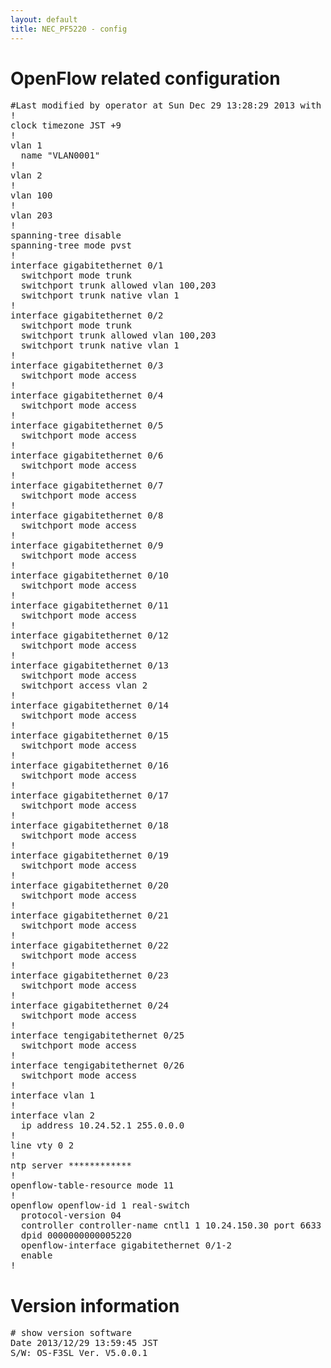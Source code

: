 ```yaml
---
layout: default
title: NEC_PF5220 - config
---
```


# OpenFlow related configuration
<pre>
#Last modified by operator at Sun Dec 29 13:28:29 2013 with version V5.0.0.1
!
clock timezone JST +9
!
vlan 1
  name "VLAN0001"
!
vlan 2
!
vlan 100
!
vlan 203
!
spanning-tree disable
spanning-tree mode pvst
!
interface gigabitethernet 0/1
  switchport mode trunk
  switchport trunk allowed vlan 100,203
  switchport trunk native vlan 1
!
interface gigabitethernet 0/2
  switchport mode trunk
  switchport trunk allowed vlan 100,203
  switchport trunk native vlan 1
!
interface gigabitethernet 0/3
  switchport mode access
!
interface gigabitethernet 0/4
  switchport mode access
!
interface gigabitethernet 0/5
  switchport mode access
!
interface gigabitethernet 0/6
  switchport mode access
!
interface gigabitethernet 0/7
  switchport mode access
!
interface gigabitethernet 0/8
  switchport mode access
!
interface gigabitethernet 0/9
  switchport mode access
!
interface gigabitethernet 0/10
  switchport mode access
!
interface gigabitethernet 0/11
  switchport mode access
!
interface gigabitethernet 0/12
  switchport mode access
!
interface gigabitethernet 0/13
  switchport mode access
  switchport access vlan 2
!
interface gigabitethernet 0/14
  switchport mode access
!
interface gigabitethernet 0/15
  switchport mode access
!
interface gigabitethernet 0/16
  switchport mode access
!
interface gigabitethernet 0/17
  switchport mode access
!
interface gigabitethernet 0/18
  switchport mode access
!
interface gigabitethernet 0/19
  switchport mode access
!
interface gigabitethernet 0/20
  switchport mode access
!
interface gigabitethernet 0/21
  switchport mode access
!
interface gigabitethernet 0/22
  switchport mode access
!
interface gigabitethernet 0/23
  switchport mode access
!
interface gigabitethernet 0/24
  switchport mode access
!
interface tengigabitethernet 0/25
  switchport mode access
!
interface tengigabitethernet 0/26
  switchport mode access
!
interface vlan 1
!
interface vlan 2
  ip address 10.24.52.1 255.0.0.0
!
line vty 0 2
!
ntp server ************
!
openflow-table-resource mode 11
!
openflow openflow-id 1 real-switch
  protocol-version 04
  controller controller-name cntl1 1 10.24.150.30 port 6633 tcp
  dpid 0000000000005220
  openflow-interface gigabitethernet 0/1-2
  enable
!
</pre>

# Version information
<pre>
# show version software
Date 2013/12/29 13:59:45 JST
S/W: OS-F3SL Ver. V5.0.0.1
</pre>

